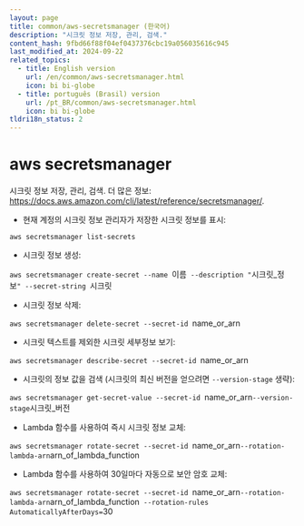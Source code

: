 ```yaml
---
layout: page
title: common/aws-secretsmanager (한국어)
description: "시크릿 정보 저장, 관리, 검색."
content_hash: 9fbd66f88f04ef0437376cbc19a056035616c945
last_modified_at: 2024-09-22
related_topics:
  - title: English version
    url: /en/common/aws-secretsmanager.html
    icon: bi bi-globe
  - title: português (Brasil) version
    url: /pt_BR/common/aws-secretsmanager.html
    icon: bi bi-globe
tldri18n_status: 2
---
```

# aws secretsmanager

시크릿 정보 저장, 관리, 검색.
더 많은 정보: <https://docs.aws.amazon.com/cli/latest/reference/secretsmanager/>.

- 현재 계정의 시크릿 정보 관리자가 저장한 시크릿 정보를 표시:

`aws secretsmanager list-secrets`

- 시크릿 정보 생성:

`aws secretsmanager create-secret --name `<span class="tldr-var badge badge-pill bg-dark-lm bg-white-dm text-white-lm text-dark-dm font-weight-bold">이름</span>` --description "`<span class="tldr-var badge badge-pill bg-dark-lm bg-white-dm text-white-lm text-dark-dm font-weight-bold">시크릿_정보</span>`" --secret-string `<span class="tldr-var badge badge-pill bg-dark-lm bg-white-dm text-white-lm text-dark-dm font-weight-bold">시크릿</span>

- 시크릿 정보 삭제:

`aws secretsmanager delete-secret --secret-id `<span class="tldr-var badge badge-pill bg-dark-lm bg-white-dm text-white-lm text-dark-dm font-weight-bold">name_or_arn</span>

- 시크릿 텍스트를 제외한 시크릿 세부정보 보기:

`aws secretsmanager describe-secret --secret-id `<span class="tldr-var badge badge-pill bg-dark-lm bg-white-dm text-white-lm text-dark-dm font-weight-bold">name_or_arn</span>

- 시크릿의 정보 값을 검색 (시크릿의 최신 버전을 얻으려면 `--version-stage` 생략):

`aws secretsmanager get-secret-value --secret-id `<span class="tldr-var badge badge-pill bg-dark-lm bg-white-dm text-white-lm text-dark-dm font-weight-bold">name_or_arn</span>` --version-stage `<span class="tldr-var badge badge-pill bg-dark-lm bg-white-dm text-white-lm text-dark-dm font-weight-bold">시크릿_버전</span>

- Lambda 함수를 사용하여 즉시 시크릿 정보 교체:

`aws secretsmanager rotate-secret --secret-id `<span class="tldr-var badge badge-pill bg-dark-lm bg-white-dm text-white-lm text-dark-dm font-weight-bold">name_or_arn</span>` --rotation-lambda-arn `<span class="tldr-var badge badge-pill bg-dark-lm bg-white-dm text-white-lm text-dark-dm font-weight-bold">arn_of_lambda_function</span>

- Lambda 함수를 사용하여 30일마다 자동으로 보안 암호 교체:

`aws secretsmanager rotate-secret --secret-id `<span class="tldr-var badge badge-pill bg-dark-lm bg-white-dm text-white-lm text-dark-dm font-weight-bold">name_or_arn</span>` --rotation-lambda-arn `<span class="tldr-var badge badge-pill bg-dark-lm bg-white-dm text-white-lm text-dark-dm font-weight-bold">arn_of_lambda_function</span>` --rotation-rules AutomaticallyAfterDays=`<span class="tldr-var badge badge-pill bg-dark-lm bg-white-dm text-white-lm text-dark-dm font-weight-bold">30</span>
